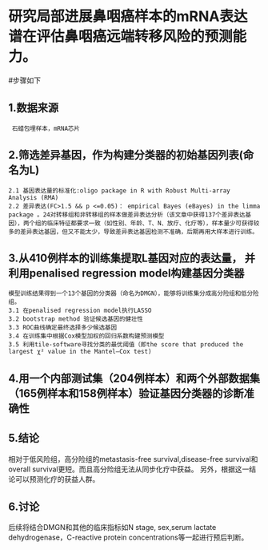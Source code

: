 # 研究局部进展鼻咽癌样本的mRNA表达谱在评估鼻咽癌远端转移风险的预测能力。
#步骤如下

## 1.数据来源
     
     石蜡包埋样本，mRNA芯片

## 2.筛选差异基因，作为构建分类器的初始基因列表(命名为L)

    2.1 基因表达量的标准化:oligo package in R with Robust Multi-array Analysis (RMA) 
    2.2 差异表达(FC>1.5 && p <=0.05)： empirical Bayes (eBayes) in the limma package 。24对转移组和非转移组的样本做差异表达分析（该文章中获得137个差异表达基因），两个组的临床特征都要求一致（如性别、年龄、T、N、放疗、化疗等），样本量少可获得较多的差异表达基因，但又不能太少，导致差异表达基因检测不准确，后期再用大样本进行训练。

## 3.从410例样本的训练集提取L基因对应的表达量， 并利用penalised regression model构建基因分类器
  
    模型训练结果得到一个13个基因的分类器（命名为DMGN），能够将训练集分成高分险组和低分险组。
    3.1 在penalised regression model执行LASSO
    3.2 bootstrap method 验证候选基因的健壮性
    3.3 ROC曲线确定最终选择多少候选基因
    3.4 在训练集中根据Cox模型加权的回归系数构建预测模型 
    3.5 利用tile-software寻找分类的最优阈值（即the score that produced the largest χ² value in the Mantel–Cox test)


## 4.用一个内部测试集（204例样本）和两个外部数据集（165例样本和158例样本）验证基因分类器的诊断准确性
    
    
## 5.结论
  
   相对于低风险组，高分险组的metastasis-free survival,disease-free survival和overall survival更短。而且高分险组无法从同步化疗中获益。
   另外，根据这一结论可以预测化疗的获益人群。
   
## 6.讨论
   后续将结合DMGN和其他的临床指标如N stage, sex,serum lactate dehydrogenase，C-reactive protein concentrations等一起进行预后判断。
